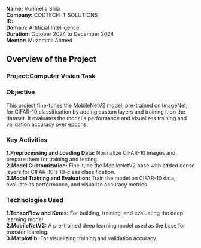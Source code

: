 **Name:** Vurimella Srija    
**Company:** CODTECH IT SOLUTIONS  
**ID:**  
**Domain:** Artificial Intelligence  
**Duration:** October 2024 to December 2024    
**Mentor:** Muzammil Ahmed  

## Overview of the Project  

### Project:Computer Vision Task     

### Objective  
This project fine-tunes the MobileNetV2 model, pre-trained on ImageNet, for CIFAR-10 classification by adding custom layers and training it on the dataset. It evaluates the model's performance and visualizes training and validation accuracy over epochs.  

### Key Activities  
**1.Preprocessing and Loading Data:** Normalize CIFAR-10 images and prepare them for training and testing.  
**2.Model Customization:** Fine-tune the MobileNetV2 base with added dense layers for CIFAR-10's 10-class classification.  
**3.Model Training and Evaluation:** Train the model on CIFAR-10 data, evaluate its performance, and visualize accuracy metrics.    


### Technologies Used  
**1.TensorFlow and Keras:** For building, training, and evaluating the deep learning model.  
**2.MobileNetV2:** A pre-trained deep learning model used as the base for transfer learning.  
**3.Matplotlib:** For visualizing training and validation accuracy.  





